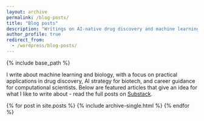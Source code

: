 ```yaml
---
layout: archive
permalink: /blog-posts/
title: "Blog posts"
description: "Writings on AI-native drug discovery and machine learning for therapeutic development. Perspectives on foundation models, autonomous drug discovery systems, and practical guidance for scientists, researchers, students, and leaders navigating the AI transformation in biopharma."
author_profile: true
redirect_from:
  - /wordpress/blog-posts/
---
```


{% include base_path %}

I write about machine learning and biology, with a focus on practical applications in drug discovery, AI strategy for biotech, and career guidance for computational scientists. Below are featured articles that give an idea for what I like to write about - read the full posts on [Substack](https://ncfrey.substack.com/).

{% for post in site.posts %}
  {% include archive-single.html %}
{% endfor %}
